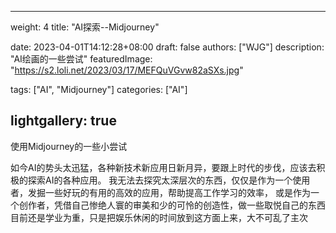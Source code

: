
---
weight: 4
title: "AI探索--Midjourney"

date: 2023-04-01T14:12:28+08:00
draft: false
authors: ["WJG"]
description: "AI绘画的一些尝试"
featuredImage: "https://s2.loli.net/2023/03/17/MEFQuVGvw82aSXs.jpg"

tags: ["AI", "Midjourney"]
categories: ["AI"]

lightgallery: true
---


使用Midjourney的一些小尝试
<!--more-->

如今AI的势头太迅猛，各种新技术新应用日新月异，要跟上时代的步伐，应该去积极的探索AI的各种应用。
我无法去探究太深层次的东西，仅仅是作为一个使用者，发掘一些好玩的有用的高效的应用，帮助提高工作学习的效率，
或是作为一个创作者，凭借自己惨绝人寰的审美和少的可怜的创造性，做一些取悦自己的东西
目前还是学业为重，只是把娱乐休闲的时间放到这方面上来，大不可乱了主次
